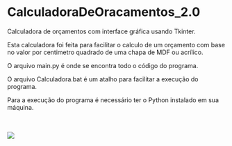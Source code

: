 # CalculadoraDeOracamentos_2.0
 Calculadora de orçamentos com interface gráfica usando Tkinter.

 Esta calculadora foi feita para facilitar o calculo de um orçamento
 com base no valor por centimetro quadrado de uma chapa de MDF ou acrílico.

O arquivo main.py é onde se encontra todo o código do programa.

O arquivo Calculadora.bat é um atalho para facilitar a execução do programa.

Para a execução do programa é necessário ter o Python instalado em sua máquina.

<br>
<br>

<img src="https://imgur.com/HYLZQJh.png" >
